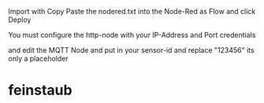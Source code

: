 Import with Copy Paste the nodered.txt into the Node-Red as Flow and click Deploy

You must configure the http-node with your IP-Address and Port credentials 

and edit the MQTT Node and put in your sensor-id and replace "123456" its only a placeholder

# feinstaub
